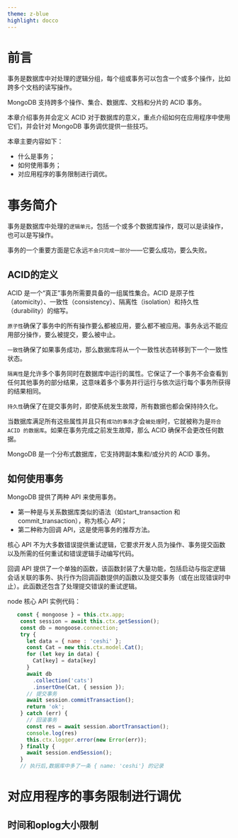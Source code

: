 ```yaml
---
theme: z-blue
highlight: docco
---
```

# 前言
事务是数据库中对处理的逻辑分组，每个组或事务可以包含一个或多个操作，比如跨多个文档的读写操作。

MongoDB 支持跨多个操作、集合、数据库、文档和分片的 ACID 事务。

本章介绍事务并会定义 ACID 对于数据库的意义，重点介绍如何在应用程序中使用它们，并会针对 MongoDB 事务调优提供一些技巧。

本章主要内容如下：
- 什么是事务；
- 如何使用事务；
- 对应用程序的事务限制进行调优。

# 事务简介

事务是数据库中处理的`逻辑单元`，包括一个或多个数据库操作，既可以是读操作，也可以是写操作。

事务的一个重要方面是它永远`不会只完成一部分`——它要么成功，要么失败。

## ACID的定义

ACID 是一个“真正”事务所需要具备的一组属性集合。ACID 是原子性（atomicity）、一致性（consistency）、隔离性（isolation）和持久性（durability）的缩写。

`原子性`确保了事务中的所有操作要么都被应用，要么都不被应用。事务永远不能应用部分操作，要么被提交，要么被中止。

`一致性`确保了如果事务成功，那么数据库将从一个一致性状态转移到下一个一致性状态。

`隔离性`是允许多个事务同时在数据库中运行的属性。它保证了一个事务不会查看到任何其他事务的部分结果，这意味着多个事务并行运行与依次运行每个事务所获得的结果相同。

`持久性`确保了在提交事务时，即使系统发生故障，所有数据也都会保持持久化。

当数据库满足所有这些属性并且只有`成功的事务`才会`被处理`时，它就被称为是`符合 ACID 的数据库`。如果在事务完成之前发生故障，那么 ACID 确保不会更改任何数据。

MongoDB 是一个分布式数据库，它支持跨副本集和/或分片的 ACID 事务。

## 如何使用事务

MongoDB 提供了两种 API 来使用事务。
- 第一种是与关系数据库类似的语法（如start_transaction 和 commit_transaction），称为核心 API；
- 第二种称为回调 API，这是使用事务的推荐方法。

核心 API 不为大多数错误提供重试逻辑，它要求开发人员为操作、事务提交函数以及所需的任何重试和错误逻辑手动编写代码。

回调 API 提供了一个单独的函数，该函数封装了大量功能，包括启动与指定逻辑会话关联的事务、执行作为回调函数提供的函数以及提交事务（或在出现错误时中止）。此函数还包含了处理提交错误的重试逻辑。

node 核心 API 实例代码：
```JavaScript
   const { mongoose } = this.ctx.app;
    const session = await this.ctx.getSession();
    const db = mongoose.connection;
    try {
      let data = { name : 'ceshi' };
      const Cat = new this.ctx.model.Cat();
      for (let key in data) {
        Cat[key] = data[key]
      }
      await db
        .collection('cats')
        .insertOne(Cat, { session });
      // 提交事务
      await session.commitTransaction();
      return 'ok';
    } catch (err) {
      // 回滚事务
      const res = await session.abortTransaction();
      console.log(res)
      this.ctx.logger.error(new Error(err));
    } finally {
      await session.endSession();
    }
    // 执行后,数据库中多了一条 { name: 'ceshi'} 的记录
```

# 对应用程序的事务限制进行调优

## 时间和oplog大小限制
